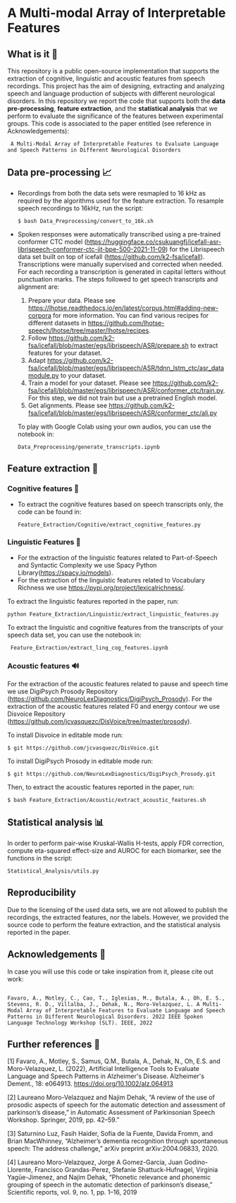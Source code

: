 # A Multi-modal Array of Interpretable Features

## What is it 🔎
This repository is a public open-source implementation that supports the extraction of cognitive, linguistic and acoustic features from speech recordings. This project has the aim of designing, extracting and analyzing speech and language production of subjects with different neurological disorders. 
In this repository we report the code that supports both the  **data pre-processing**, **feature extraction**, and the **statistical analysis** that we perform to evaluate the significance of the features between experimental groups. This code is associated to the paper entitled (see reference in Acknowledgements):

``` 
 A Multi-Modal Array of Interpretable Features to Evaluate Language and Speech Patterns in Different Neurological Disorders
```
## Data pre-processing 📈
* Recordings from both the data sets were resmapled to 16 kHz as required by the algorithms used for the feature extraction. To resample speech recordings to 16kHz, run the script: 
  
  ```
  $ bash Data_Preprocessing/convert_to_16k.sh 
  ```
* Spoken responses were automatically transcribed using a pre-trained conformer CTC  model (https://huggingface.co/csukuangfj/icefall-asr-librispeech-conformer-ctc-jit-bpe-500-2021-11-09) for the Librispeech data set built on top of icefall (https://github.com/k2-fsa/icefall). Transcriptions were manually supervised and corrected when needed. For each recording a transcription is generated in capital letters without punctuation marks. The steps followed to get speech transcripts and alignment are:

  1) Prepare your data. Please see https://lhotse.readthedocs.io/en/latest/corpus.html#adding-new-corpora for more information. You can find various recipes for different datasets in https://github.com/lhotse-speech/lhotse/tree/master/lhotse/recipes.
  2) Follow https://github.com/k2-fsa/icefall/blob/master/egs/librispeech/ASR/prepare.sh to extract features for your dataset.
  3) Adapt https://github.com/k2-fsa/icefall/blob/master/egs/librispeech/ASR/tdnn_lstm_ctc/asr_datamodule.py to your dataset.
  4) Train a model for your dataset. Please see https://github.com/k2-fsa/icefall/blob/master/egs/librispeech/ASR/conformer_ctc/train.py. For this step, we did not train but use a pretrained English model.
  5) Get alignments. Please see https://github.com/k2-fsa/icefall/blob/master/egs/librispeech/ASR/conformer_ctc/ali.py

  To play with Google Colab using your own audios, you can use the notebook in:

  ```
  Data_Preprocessing/generate_transcripts.ipynb 
  ```
## Feature extraction 🔨
### Cognitive features 🧠
* To extract the cognitive features based on speech transcripts only, the code can be found in:

  ``` 
  Feature_Extraction/Cognitive/extract_cognitive_features.py
  ```
### Linguistic Features 🔡
* For the extraction of the linguistic features related to Part-of-Speech and Syntactic Complexity we use Spacy Python Library(<https://spacy.io/models>).
* For the extraction of the linguistic features related to Vocabulary Richness we use <https://pypi.org/project/lexicalrichness/>. 

To extract the linguistic features reported in the paper, run:

  ``` 
  python Feature_Extraction/Linguistic/extract_linguistic_features.py
  ```
To extract the linguistic and cognitive features from the transcripts of your speech data set, you can use the notebook in:

 ``` 
  Feature_Extraction/extract_ling_cog_features.ipynb
  ```
### Acoustic features 🔊
For the extraction of the acoustic features related to pause and speech time we use DigiPsych Prosody Repository (<https://github.com/NeuroLexDiagnostics/DigiPsych_Prosody>). For the extraction of the acoustic features related F0 and energy contour we use Disvoice Repository (<https://github.com/jcvasquezc/DisVoice/tree/master/prosody>).

To install Disvoice in editable mode run:

```
$ git https://github.com/jcvasquezc/DisVoice.git
``` 
To install DigiPsych Prosody in editable mode run:

```
$ git https://github.com/NeuroLexDiagnostics/DigiPsych_Prosody.git
```
Then, to extract the acoustic features reported in the paper, run:

  ``` 
  $ bash Feature_Extraction/Acoustic/extract_acoustic_features.sh
  ```

## Statistical analysis 📊
In order to perform pair-wise Kruskal-Wallis H-tests, apply FDR correction, compute eta-squared effect-size and AUROC for each biomarker, see the functions in the script:

  ``` 
  Statistical_Analysis/utils.py
  ```
## Reproducibility
Due to the licensing of the used data sets, we are not allowed to publish the recordings, the extracted features, nor the labels. However, we provided the source code to perform the feature extraction, and the statistical analysis reported in the paper.

## Acknowledgements 🙏
In case you will use this code or take inspiration from it, please cite out work: 
```

Favaro, A., Motley, C., Cao, T., Iglesias, M., Butala, A., Oh, E. S., Stevens, R. D., Villalba, J., Dehak, N., Moro-Velazquez, L. A Multi-Modal Array of Interpretable Features to Evaluate Language and Speech Patterns in Different Neurological Disorders. 2022 IEEE Spoken Language Technology Workshop (SLT). IEEE, 2022

```
## Further references 📖
[1] Favaro, A., Motley, S., Samus, Q.M., Butala, A., Dehak, N., Oh, E.S. and Moro-Velazquez, L. (2022), Artificial Intelligence Tools to Evaluate Language and Speech Patterns in Alzheimer's Disease. Alzheimer's Dement., 18: e064913. https://doi.org/10.1002/alz.064913

[2] Laureano Moro-Velazquez and Najim Dehak, “A review of the use of prosodic aspects of speech for the automatic detection and assessment of parkinson’s disease,” in Automatic Assessment of Parkinsonian Speech Workshop. Springer, 2019, pp. 42–59.”​

[3] Saturnino Luz, Fasih Haider, Sofia de la Fuente, Davida Fromm, and Brian MacWhinney, “Alzheimer’s dementia recognition through spontaneous speech: The address challenge,” arXiv preprint arXiv:2004.06833, 2020. ​

[4] Laureano Moro-Velazquez, Jorge A Gomez-Garcia, Juan Godino-Llorente, Francisco Grandas-Perez, Stefanie Shattuck-Hufnagel, Virginia Yagüe-Jimenez, and Najim Dehak, “Phonetic relevance and phonemic grouping of speech in the automatic detection of parkinson’s disease,” Scientific reports, vol. 9, no. 1, pp. 1–16, 2019​
​